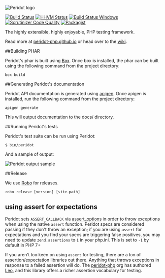 ![Peridot logo](https://raw.github.com/peridot-php/peridot/master/logo.png "Peridot logo")

[![Build Status](https://travis-ci.org/peridot-php/peridot.png)](https://travis-ci.org/peridot-php/peridot) [![HHVM Status](http://hhvm.h4cc.de/badge/peridot-php/peridot.svg)](http://hhvm.h4cc.de/package/peridot-php/peridot)
[![Build Status Windows](https://ci.appveyor.com/api/projects/status/ywtrf1v48nyhqsf5?svg=true)](https://ci.appveyor.com/project/brianium/peridot) 
[![Scrutinizer Code Quality](https://scrutinizer-ci.com/g/peridot-php/peridot/badges/quality-score.png?b=master)](https://scrutinizer-ci.com/g/peridot-php/peridot/?branch=master)
[![Packagist](https://img.shields.io/packagist/dt/peridot-php/peridot.svg?style=flat)](https://packagist.org/packages/peridot-php/peridot)

The highly extensible, highly enjoyable, PHP testing framework.

Read more at [peridot-php.github.io](http://peridot-php.github.io/) or head over to the [wiki](https://github.com/peridot-php/peridot/wiki).

##Building PHAR

Peridot's phar is built using [Box](https://github.com/box-project/). Once box is installed, the phar can be built using
the following command from the project directory:

```
box build
```

##Generating Peridot's documentation

Peridot API documentation is generated using [apigen](https://github.com/apigen/apigen). Once apigen is installed, run
the following command from the project directory:

```
apigen generate
```

This will output documentation to the docs/ directory.

##Running Peridot's tests

Peridot's test suite can be run using Peridot:

```
$ bin/peridot
```

And a sample of output:

![Peridot output sample](https://raw.github.com/peridot-php/peridot/master/output-sample.png "Peridot output sample")

##Release

We use [Robo](https://github.com/Codegyre/Robo) for releases.

```
robo release [version] [site-path]
```

## using assert for expectations

Peridot sets `ASSERT_CALLBACK` via [assert_options](http://php.net/manual/en/function.assert-options.php) in order to throw exceptions when using the native `assert` function. Peridot specs are considered passing if they don't throw an exception; if you are using `assert` for expectations and you find your specs are triggering false positives, you may need to update `zend.assertions` to `1` in your php.ini. This is set to `-1` by default in PHP 7+

If you aren't too keen on using `assert` for testing, there are a ton of assertion/expectation libraries out there. Anything that throws exceptions in response to a failed assertion will do. The [peridot-php](https://github.com/peridot-php) org has authored [Leo](https://github.com/peridot-php/leo), and this library offers a richer assertion vocabulary for testing.
